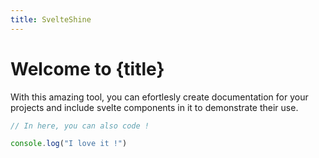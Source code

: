 ```yaml
---
title: SvelteShine
---
```

<script>
  import Counter from "./Counter.svelte";
</script>

# Welcome to {title}
With this amazing tool, you can efortlesly create documentation for your projects and include svelte components in it to demonstrate their use.

<Counter />

```js
// In here, you can also code !

console.log("I love it !")
```
